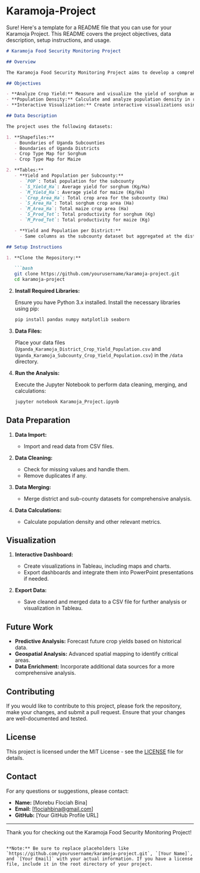 # Karamoja-Project
Sure! Here's a template for a README file that you can use for your Karamoja Project. This README covers the project objectives, data description, setup instructions, and usage.

```markdown
# Karamoja Food Security Monitoring Project

## Overview

The Karamoja Food Security Monitoring Project aims to develop a comprehensive food security monitoring tool for the Karamoja region of Uganda. This project focuses on analyzing crop yield data for sorghum and maize, based on satellite images for the 2017 crop season. The goal is to support decision-making for NGOs working in the region by providing insights into crop productivity and population distribution.

## Objectives

- **Analyze Crop Yield:** Measure and visualize the yield of sorghum and maize in Karamoja.
- **Population Density:** Calculate and analyze population density in relation to crop areas.
- **Interactive Visualization:** Create interactive visualizations using Tableau to support decision-making.

## Data Description

The project uses the following datasets:

1. **Shapefiles:**
   - Boundaries of Uganda Subcounties
   - Boundaries of Uganda Districts
   - Crop Type Map for Sorghum
   - Crop Type Map for Maize

2. **Tables:**
   - **Yield and Population per Subcounty:**
     - `POP`: Total population for the subcounty
     - `S_Yield_Ha`: Average yield for sorghum (Kg/Ha)
     - `M_Yield_Ha`: Average yield for maize (Kg/Ha)
     - `Crop_Area_Ha`: Total crop area for the subcounty (Ha)
     - `S_Area_Ha`: Total sorghum crop area (Ha)
     - `M_Area_Ha`: Total maize crop area (Ha)
     - `S_Prod_Tot`: Total productivity for sorghum (Kg)
     - `M_Prod_Tot`: Total productivity for maize (Kg)

   - **Yield and Population per District:**
     - Same columns as the subcounty dataset but aggregated at the district level.

## Setup Instructions

1. **Clone the Repository:**

   ```bash
   git clone https://github.com/yourusername/karamoja-project.git
   cd karamoja-project
   ```

2. **Install Required Libraries:**

   Ensure you have Python 3.x installed. Install the necessary libraries using pip:

   ```bash
   pip install pandas numpy matplotlib seaborn
   ```

3. **Data Files:**

   Place your data files (`Uganda_Karamoja_District_Crop_Yield_Population.csv` and `Uganda_Karamoja_Subcounty_Crop_Yield_Population.csv`) in the `/data` directory.

4. **Run the Analysis:**

   Execute the Jupyter Notebook to perform data cleaning, merging, and calculations:

   ```bash
   jupyter notebook Karamoja_Project.ipynb
   ```

## Data Preparation

1. **Data Import:**
   - Import and read data from CSV files.

2. **Data Cleaning:**
   - Check for missing values and handle them.
   - Remove duplicates if any.

3. **Data Merging:**
   - Merge district and sub-county datasets for comprehensive analysis.

4. **Data Calculations:**
   - Calculate population density and other relevant metrics.

## Visualization

1. **Interactive Dashboard:**
   - Create visualizations in Tableau, including maps and charts.
   - Export dashboards and integrate them into PowerPoint presentations if needed.

2. **Export Data:**
   - Save cleaned and merged data to a CSV file for further analysis or visualization in Tableau.

## Future Work

- **Predictive Analysis:** Forecast future crop yields based on historical data.
- **Geospatial Analysis:** Advanced spatial mapping to identify critical areas.
- **Data Enrichment:** Incorporate additional data sources for a more comprehensive analysis.

## Contributing

If you would like to contribute to this project, please fork the repository, make your changes, and submit a pull request. Ensure that your changes are well-documented and tested.

## License

This project is licensed under the MIT License - see the [LICENSE](LICENSE) file for details.

## Contact

For any questions or suggestions, please contact:

- **Name:** [Morebu Flociah Bina]
- **Email:** [flociahbina@gmail.com]
- **GitHub:** [Your GitHub Profile URL]

---

Thank you for checking out the Karamoja Food Security Monitoring Project!

```

**Note:** Be sure to replace placeholders like `https://github.com/yourusername/karamoja-project.git`, `[Your Name]`, and `[Your Email]` with your actual information. If you have a license file, include it in the root directory of your project.
